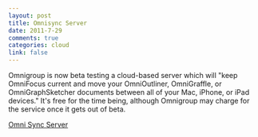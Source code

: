 ```yaml
--- 
layout: post
title: Omnisync Server
date: 2011-7-29
comments: true
categories: cloud
link: false
---
```

Omnigroup is now beta testing a cloud-based server which will "keep OmniFocus current and move your OmniOutliner, OmniGraffle, or OmniGraphSketcher documents between all of your Mac, iPhone, or iPad devices." It's free for the time being, although Omnigroup may charge for the service once it gets out of beta.

<a title="Omni Sync Server" href="https://www.omnigroup.com/sync/" target="_blank">Omni Sync Server</a>
